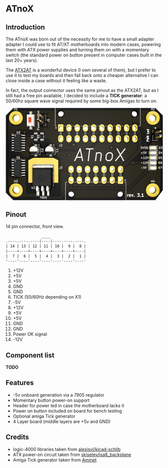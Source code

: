 # ATnoX

## Introduction

The ATnoX was born out of the necessity for me to have a small adapter adapter I could use to fit AT/XT motherboards into modern cases, powering them with ATX power supplies and turning them on with a momentary switch (the standard power on button present in computer cases built in the last 20+ years).

The [ATX2AT](https://x86.fr/atx2at-smart-converter/) is a wonderful device (I own several of them), but I prefer to use it to test my boards and then fall back onto a cheaper alternative I can close inside a case without it feeling like a waste.

In fact, the output connector uses the same pinout as the ATX2AT, but as I still had a free pin available, I decided to include a **TICK generator**: a 50/60hz square wave signal required by some big-box Amigas to turn on.

![Rev. 3.1 PCB](pics/rev3.1_pcb.png)

## Pinout

14 pin connector, front view.

```text
                ____
.----.----.----|----|----.----.----.
| 14 | 13 | 12 | 11 | 10 |  9 |  8 |
|----+----+----+----+----+----+----|
|  7 |  6 |  5 |  4 |  3 |  2 |  1 |
'----'----'----'----'----'----'----'
```

1. +12V
2. +5V
3. +5V
4. GND
5. GND
6. TICK (50/60Hz depending on X1)
7. -5V
8. +12V
9. +5V
10. +5V
11. GND
12. GND
13. Power OK signal
14. -12V

## Component list

**TODO**

## Features

- -5v onboard generation via a 7905 regulator
- Momentary button power-on support
- Header for power led in case the motherboard lacks it
- Power on button included on board for bench testing
- Optional amiga Tick generator
- 4 Layer board (middle layers are +5v and GND)

## Credits

- logic-4000 libraries taken from [alexisvl/kicad-schlib](https://github.com/alexisvl/kicad-schlib)
- ATX power-on circuit taken from [skiselev/isa8_backplane](https://github.com/skiselev/isa8_backplane)
- Amiga Tick generator taken from [Aminet](http://aminet.net/package/docs/hard/Mix_and_Tick)